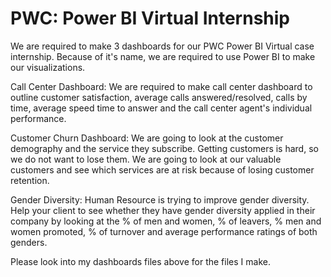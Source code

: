 # PWC: Power BI Virtual Internship

We are required to make 3 dashboards for our PWC Power BI Virtual case internship. Because of it's name, we are required to use Power BI to make our visualizations.

Call Center Dashboard: We are required to make call center dashboard to outline customer satisfaction, average calls answered/resolved, calls by time, average speed time to answer
and the call center agent's individual performance.

Customer Churn Dashboard: We are going to look at the customer demography and the service they subscribe. Getting customers is hard, so we do not want to lose them. We are going to look at our valuable customers and see which services are at risk because of losing customer retention.

Gender Diversity: Human Resource is trying to improve gender diversity. Help your client to see whether they have gender diversity applied in their company by looking at the % of men and women, % of leavers, % men and women promoted, % of turnover and average performance ratings of both genders. 

Please look into my dashboards files above for the files I make. 
